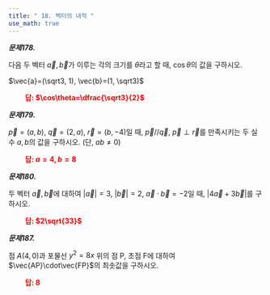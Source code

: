 ```yaml
---
title: " 18. 벡터의 내적 "
use_math: true
---
```


***문제178.***

다음 두 벡터 $\vec{a}, \vec{b}$가 이루는 각의 크기를 $\theta$라고 할 때, $\cos\theta$의 값을 구하시오.

$\vec{a}=(\sqrt3, 1), \vec{b}=(1, \sqrt3)$

**<span style="color: red;">$\qquad$답: $\cos\theta=\dfrac{\sqrt3}{2}$</span>**

***문제179.***

$\vec{p}=(a, b)$, $\vec{q}=(2, a)$, $\vec{r}=(b, -4)$일 때, $\vec{p}//\vec{q}$, $\vec{p}\perp\vec{r}$를 만족시키는 두 실수 $a, b$의 값을 구하시오. (단, $ab\ne0$)

**<span style="color: red;">$\qquad$답: $a=4, b=8$</span>**

***문제180.***

두 벡터 $\vec{a}, \vec{b}$에 대하여 $\lvert \vec{a}\rvert=3$, $\lvert \vec{b}\rvert=2$, $\vec{a}\cdot\vec{b}=-2$일 때, $\lvert 4\vec{a}+3\vec{b}\rvert$를 구하시오.

**<span style="color: red;">$\qquad$답: $2\sqrt{33}$</span>**

***문제187.***

점 $A(4, 0)$과 포물선 $y^2=8x$ 위의 점 P, 초점 F에 대하여 $\vec{AP}\cdot\vec{FP}$의 최솟값을 구하시오.

**<span style="color: red;">$\qquad$답: $8$</span>**









